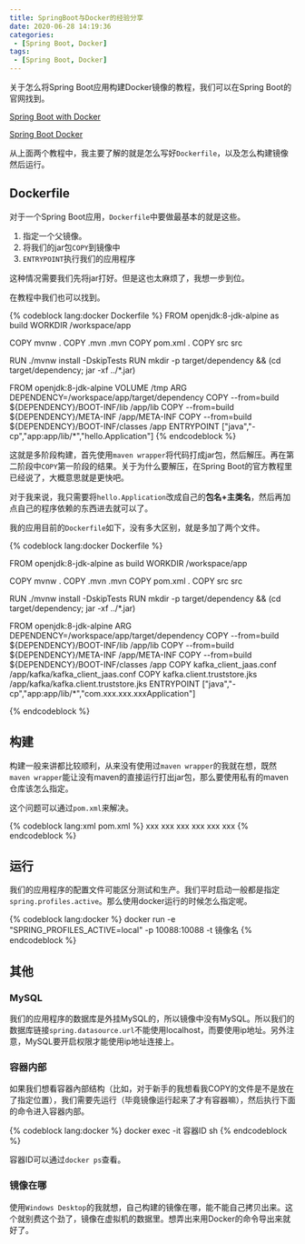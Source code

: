 ```yaml
---
title: SpringBoot与Docker的经验分享
date: 2020-06-28 14:19:36
categories:
 - [Spring Boot, Docker]
tags:
 - [Spring Boot, Docker]
---
```


关于怎么将Spring Boot应用构建Docker镜像的教程，我们可以在Spring Boot的官网找到。

[Spring Boot with Docker](https://spring.io/guides/gs/spring-boot-docker/)

[Spring Boot Docker](https://spring.io/guides/topicals/spring-boot-docker)

从上面两个教程中，我主要了解的就是怎么写好`Dockerfile`，以及怎么构建镜像然后运行。

<!-- more -->

## Dockerfile

对于一个Spring Boot应用，`Dockerfile`中要做最基本的就是这些。

1. 指定一个父镜像。
2. 将我们的jar包`COPY`到镜像中
3. `ENTRYPOINT`执行我们的应用程序

这种情况需要我们先将jar打好。但是这也太麻烦了，我想一步到位。

在教程中我们也可以找到。

{% codeblock lang:docker  Dockerfile %}
FROM openjdk:8-jdk-alpine as build
WORKDIR /workspace/app

COPY mvnw .
COPY .mvn .mvn
COPY pom.xml .
COPY src src

RUN ./mvnw install -DskipTests
RUN mkdir -p target/dependency && (cd target/dependency; jar -xf ../*.jar)

FROM openjdk:8-jdk-alpine
VOLUME /tmp
ARG DEPENDENCY=/workspace/app/target/dependency
COPY --from=build ${DEPENDENCY}/BOOT-INF/lib /app/lib
COPY --from=build ${DEPENDENCY}/META-INF /app/META-INF
COPY --from=build ${DEPENDENCY}/BOOT-INF/classes /app
ENTRYPOINT ["java","-cp","app:app/lib/*","hello.Application"]
{% endcodeblock %}

这就是多阶段构建，首先使用`maven wrapper`将代码打成jar包，然后解压。再在第二阶段中`COPY`第一阶段的结果。关于为什么要解压，在Spring Boot的官方教程里已经说了，大概意思就是更快吧。

对于我来说，我只需要将`hello.Application`改成自己的**包名+主类名**，然后再加点自己的程序依赖的东西进去就可以了。

我的应用目前的`Dockerfile`如下，没有多大区别，就是多加了两个文件。

{% codeblock lang:docker  Dockerfile %}

FROM openjdk:8-jdk-alpine as build
WORKDIR /workspace/app

COPY mvnw .
COPY .mvn .mvn
COPY pom.xml .
COPY src src

RUN ./mvnw install -DskipTests
RUN mkdir -p target/dependency && (cd target/dependency; jar -xf ../*.jar)

FROM openjdk:8-jdk-alpine
ARG DEPENDENCY=/workspace/app/target/dependency
COPY --from=build ${DEPENDENCY}/BOOT-INF/lib /app/lib
COPY --from=build ${DEPENDENCY}/META-INF /app/META-INF
COPY --from=build ${DEPENDENCY}/BOOT-INF/classes /app
COPY kafka_client_jaas.conf /app/kafka/kafka_client_jaas.conf
COPY kafka.client.truststore.jks /app/kafka/kafka.client.truststore.jks
ENTRYPOINT ["java","-cp","app:app/lib/*","com.xxx.xxx.xxxApplication"]

{% endcodeblock %}

## 构建

构建一般来讲都比较顺利，从来没有使用过`maven wrapper`的我就在想，既然`maven wrapper`能让没有maven的直接运行打出jar包，那么要使用私有的maven仓库该怎么指定。

这个问题可以通过`pom.xml`来解决。

{% codeblock lang:xml  pom.xml %}
<project>
<repositories>
    <repository>
        <id>xxx</id>
        <name>xxx</name>
        <url>xxx</url>
    </repository>
</repositories>
<pluginRepositories>
       <pluginRepository>
            <id>xxx</id>
            <name>xxx</name>
            <url>xxx</url>
       </pluginRepository>
</pluginRepositories>
</project>
{% endcodeblock %}

## 运行

我们的应用程序的配置文件可能区分测试和生产。我们平时启动一般都是指定`spring.profiles.active`。那么使用docker运行的时候怎么指定呢。

{% codeblock lang:docker %}
docker run -e "SPRING_PROFILES_ACTIVE=local" -p 10088:10088 -t 镜像名
{% endcodeblock %}

## 其他

### MySQL

我们的应用程序的数据库是外挂MySQL的，所以镜像中没有MySQL。所以我们的数据库链接`spring.datasource.url`不能使用localhost，而要使用ip地址。另外注意，MySQL要开启权限才能使用ip地址连接上。

### 容器内部

如果我们想看容器內部结构（比如，对于新手的我想看我COPY的文件是不是放在了指定位置），我们需要先运行（毕竟镜像运行起来了才有容器嘛），然后执行下面的命令进入容器内部。

{% codeblock lang:docker %}
docker exec -it 容器ID sh
{% endcodeblock %}

容器ID可以通过`docker ps`查看。

### 镜像在哪

使用`Windows Desktop`的我就想，自己构建的镜像在哪，能不能自己拷贝出来。这个就别费这个劲了，镜像在虚拟机的数据里。想弄出来用Docker的命令导出来就好了。